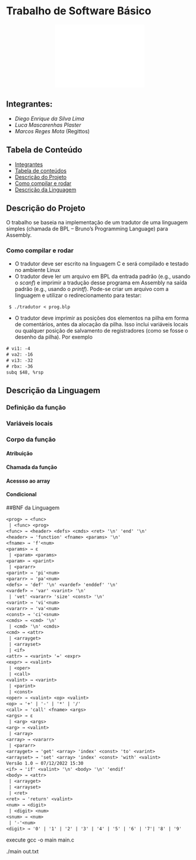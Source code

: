 # Trabalho de Software Básico
<p align="center"><img src="ufg.png" alt="Logo UFG" height="170" width="240"></p>

## Integrantes:
<ul>
  <li><i>Diego Enrique da Silva Lima</i></li>
  <li><i>Luca Mascarenhas Plaster</i></li>
  <li><i>Marcos Reges Mota</i> (Regittos)</li>
</ul>

## Tabela de Conteúdo

* [Integrantes](#integrantes)
* [Tabela de conteúdos](#tabela-de-conteúdos)
* [Descrição do Projeto](#descrição-do-Projeto)
* [Como  compilar e rodar](#como-compilar-e-rodar)
* [Descrição da Linguagem](#descricao-da-linguagem)

## Descrição do Projeto

O trabalho se baseia na implementação de um tradutor de uma linguagem simples (chamada de BPL – Bruno’s Programming Language) para Assembly.

### Como compilar e rodar

- O tradutor deve ser escrito na linguagem C e será compilado e testado no ambiente Linux 
- O tradutor deve ler um arquivo em BPL da entrada padrão (e.g., usando o *scanf*) e imprimir
a tradução desse programa em Assembly na saída padrão (e.g., usando o *printf*). Pode-se
criar um arquivo com a linguagem e utilizar o redirecionamento para testar:
```
 $ ./tradutor < prog.blp
```
- O tradutor deve imprimir as posições dos elementos na pilha em forma de comentários,
antes da alocação da pilha. Isso inclui variáveis locais ou qualquer posição de salvamento de
registradores (como se fosse o desenho da pilha). Por exemplo
```
# vi1: -4
# va2: -16
# vi3: -32
# rbx: -36
subq $48, %rsp
```

## Descrição da Linguagem

### Definição da função
### Variáveis locais
### Corpo da função
#### Atribuição
#### Chamada da função
#### Acessso ao array
#### Condicional
##BNF da Linguagem

```
<prog> → <func>
 | <func> <prog>
<func> → <header> <defs> <cmds> <ret> '\n' 'end' '\n'
<header> → 'function' <fname> <params> '\n'
<fname> → 'f'<num>
<params> → ε
 | <param> <params>
<param> → <parint>
 | <pararr>
<parint> → 'pi'<num>
<pararr> → 'pa'<num>
<defs> → 'def' '\n' <vardef> 'enddef' '\n'
<vardef> → 'var' <varint> '\n'
 | 'vet' <vararr> 'size' <const> '\n'
<varint> → 'vi'<num>
<vararr> → 'va'<num>
<const> → 'ci'<snum>
<cmds> → <cmd> '\n'
 | <cmd> '\n' <cmds>
<cmd> → <attr>
 | <arrayget>
 | <arrayset>
 | <if>
<attr> → <varint> '=' <expr>
<expr> → <valint>
 | <oper>
 | <call>
<valint> → <varint>
 | <parint>
 | <const>
<oper> → <valint> <op> <valint>
<op> → '+' | '-' | '*' | '/'
<call> → 'call' <fname> <args>
<args> → ε
 | <arg> <args>
<arg> → <valint>
 | <array>
<array> → <vararr>
 | <pararr>
<arrayget> → 'get' <array> 'index' <const> 'to' <varint>
<arrayset> → 'set' <array> 'index' <const> 'with' <valint>
Versão 1.0 – 07/12/2022 15:30
<if> → 'if' <valint> '\n' <body> '\n' 'endif'
<body> → <attr>
 | <arrayget>
 | <arrayset>
 | <ret>
<ret> → 'return' <valint>
<num> → <digit>
 | <digit> <num>
<snum> → <num>
 | '-'<num>
<digit> → '0' | '1' | '2' | '3' | '4' | '5' | '6' | '7'| '8' | '9'
```


<p> execute gcc -o main main.c <p>
  <p> ./main <test.txt > out.txt <p>
